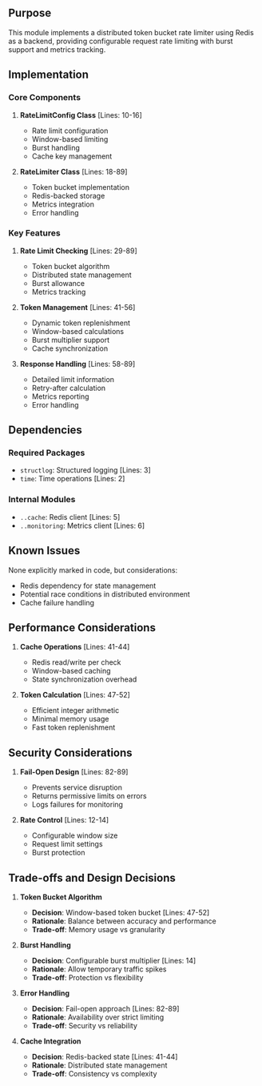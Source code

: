 ## Purpose

This module implements a distributed token bucket rate limiter using Redis as a backend, providing configurable request rate limiting with burst support and metrics tracking.

## Implementation

### Core Components

1. **RateLimitConfig Class** [Lines: 10-16]

   - Rate limit configuration
   - Window-based limiting
   - Burst handling
   - Cache key management

2. **RateLimiter Class** [Lines: 18-89]
   - Token bucket implementation
   - Redis-backed storage
   - Metrics integration
   - Error handling

### Key Features

1. **Rate Limit Checking** [Lines: 29-89]

   - Token bucket algorithm
   - Distributed state management
   - Burst allowance
   - Metrics tracking

2. **Token Management** [Lines: 41-56]

   - Dynamic token replenishment
   - Window-based calculations
   - Burst multiplier support
   - Cache synchronization

3. **Response Handling** [Lines: 58-89]
   - Detailed limit information
   - Retry-after calculation
   - Metrics reporting
   - Error handling

## Dependencies

### Required Packages

- `structlog`: Structured logging [Lines: 3]
- `time`: Time operations [Lines: 2]

### Internal Modules

- `..cache`: Redis client [Lines: 5]
- `..monitoring`: Metrics client [Lines: 6]

## Known Issues

None explicitly marked in code, but considerations:

- Redis dependency for state management
- Potential race conditions in distributed environment
- Cache failure handling

## Performance Considerations

1. **Cache Operations** [Lines: 41-44]

   - Redis read/write per check
   - Window-based caching
   - State synchronization overhead

2. **Token Calculation** [Lines: 47-52]
   - Efficient integer arithmetic
   - Minimal memory usage
   - Fast token replenishment

## Security Considerations

1. **Fail-Open Design** [Lines: 82-89]

   - Prevents service disruption
   - Returns permissive limits on errors
   - Logs failures for monitoring

2. **Rate Control** [Lines: 12-14]
   - Configurable window size
   - Request limit settings
   - Burst protection

## Trade-offs and Design Decisions

1. **Token Bucket Algorithm**

   - **Decision**: Window-based token bucket [Lines: 47-52]
   - **Rationale**: Balance between accuracy and performance
   - **Trade-off**: Memory usage vs granularity

2. **Burst Handling**

   - **Decision**: Configurable burst multiplier [Lines: 14]
   - **Rationale**: Allow temporary traffic spikes
   - **Trade-off**: Protection vs flexibility

3. **Error Handling**

   - **Decision**: Fail-open approach [Lines: 82-89]
   - **Rationale**: Availability over strict limiting
   - **Trade-off**: Security vs reliability

4. **Cache Integration**
   - **Decision**: Redis-backed state [Lines: 41-44]
   - **Rationale**: Distributed state management
   - **Trade-off**: Consistency vs complexity
